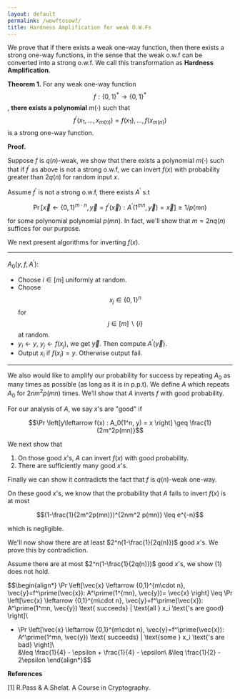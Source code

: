 ```yaml
---
layout: default
permalink: /wowftosowf/
title: Hardness Amplification for weak O.W.Fs
---
```


We prove that if there exists a weak one-way function, then there exists a strong one-way functions, in the sense that the weak o.w.f can be converted into a strong o.w.f. We call this transformation as **Hardness Amplification**.

**Theorem 1.** For any weak one-way function $$f:\{0,1\}^*\to \{0,1\}^*$$, **there exists a polynomial** $m(\cdot)$ such that $$f^\prime (x_1,\ldots ,x_{m(n)})= f(x_1), \ldots, f(x_{m(n)})$$ is a strong one-way function.  

**Proof.**  

Suppose $f$ is $q(n)$-weak, we show that there exists a polynomial $m(\cdot)$ such that if $f^\prime$ as above is not a strong o.w.f, we can invert $f(x)$ with probability greater than $2q(n)$ for random input $x$.  

Assume $f^\prime$ is not a strong o.w.f, there exists $A^\prime$ s.t  

$$\Pr \left[\vec{x} \leftarrow \{0,1\}^{m\cdot n}, \vec{y}=f^\prime(\vec{x}): A^\prime(1^{mn}, \vec{y})= \vec{x} \right] \geq 1/p(mn)$$  

for some polynomial polynomial $p(mn)$. In fact, we'll show that $m= 2n q(n)$ suffices for our purpose.  

We next present algorithms for inverting $f(x)$.  

***

$A_0(y, f, A^\prime)$:  

* Choose $i\in [m]$ uniformly at random.  
* Choose $$x_j\in \{0,1\}^n $$ for $$j\in[m] \backslash \{i\}$$ at random.  
* $y_i \leftarrow y$, $y_j \leftarrow f(x_j)$, we get $\vec{y}$. Then compute $A^\prime (\vec{y})$.  
* Output $x_i$ if $f(x_i) = y$. Otherwise output fail.  

***

We also would like to amplify our probability for success by repeating $A_0$ as many times as possible  (as long as it is in p.p.t). We define $A$ which repeats $A_0$ for $2nm^2 p(mn)$ times.  We'll show that $A$ inverts $f$ with good probability.  

For our analysis of $A$, we say $x$'s are "good" if  

$$\Pr \left[y\leftarrow f(x) : A_0(1^n, y) = x  \right] \geq \frac{1}{2m^2p(mn)}$$  

We next show that  

1. On those good $x$'s, $A$ can invert $f(x)$ with good probability.  
2. There are sufficiently many good $x$'s.  

Finally we can show it contradicts the fact that $f$ is $q(n)$-weak one-way.  

On these good $x$'s, we know that the probability that $A$ fails to invert $f(x)$ is at most  

$$(1-\frac{1}{2m^2p(mn)})^{2nm^2 p(mn)} \leq e^{-n}$$  

which is negligible.  

We'll now show there are at least $2^n(1-\frac{1}{2q(n)})$ good $x$'s. We prove this by contradiction.  

Assume there are at most $2^n(1-\frac{1}{2q(n)})$ good $x$'s, we show (1) does not hold.  

$$\begin{align*}
  \Pr \left[\vec{x} \leftarrow \{0,1\}^{m\cdot n}, \vec{y}=f^\prime(\vec{x}): A^\prime(1^{mn}, \vec{y})= \vec{x} \right] \leq \Pr \left[\vec{x} \leftarrow \{0,1\}^{m\cdot n}, \vec{y}=f^\prime(\vec{x}): A^\prime(1^mn, \vec{y}) \text{ succeeds} | \text{all } x_i \text{'s are good} \right]\\  
  + \Pr \left[\vec{x} \leftarrow \{0,1\}^{m\cdot n}, \vec{y}=f^\prime(\vec{x}): A^\prime(1^mn, \vec{y}) \text{ succeeds} | \text{some } x_i \text{'s are bad} \right]\\  
  &\leq \frac{1}{4} - \epsilon + \frac{1}{4} - \epsilon\\
  &\leq \frac{1}{2} - 2\epsilon
 \end{align*}$$  


**References**  

[1] R.Pass & A.Shelat. A Course in Cryptography.  
